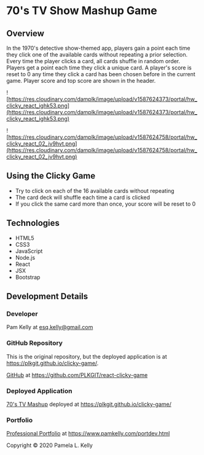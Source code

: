 # 70's TV Show Mashup Game

## Overview
In the 1970's detective show-themed app, players gain a point each time they click one of the available cards without repeating a prior selection. Every time the player clicks a card, all cards shuffle in random order.  Players get a point each time they click a unique card.  A player's score is reset to 0 any time they click a card has been chosen before in the current game.  Player score and top score are shown in the header.

![https://res.cloudinary.com/damplk/image/upload/v1587624373/portal/hw_clicky_react_ighk53.png](https://res.cloudinary.com/damplk/image/upload/v1587624373/portal/hw_clicky_react_ighk53.png)

![https://res.cloudinary.com/damplk/image/upload/v1587624758/portal/hw_clicky_react_02_jv9hvt.png](https://res.cloudinary.com/damplk/image/upload/v1587624758/portal/hw_clicky_react_02_jv9hvt.png)

## Using the Clicky Game
* Try to click on each of the 16 available cards without repeating
* The card deck will shuffle each time a card is clicked
* If you click the same card more than once, your score will be reset to 0

## Technologies
* HTML5
* CSS3
* JavaScript
* Node.js
* React
* JSX
* Bootstrap

## Development Details

### Developer
Pam Kelly at [esq.kelly@gmail.com](mailto:esq.kelly@gmail.com)

### GitHub Repository
This is the original repository, but the deployed application is at https://plkgit.github.io/clicky-game/.

[GitHub](https://github.com/PLKGIT/react-clicky-game) at https://github.com/PLKGIT/react-clicky-game

### Deployed Application
[70's TV Mashup](https://plkgit.github.io/clicky-game/) deployed at https://plkgit.github.io/clicky-game/

### Portfolio
[Professional Portfolio](https://www.pamkelly.com/portdev.html) at 
https://www.pamkelly.com/portdev.html


Copyright &copy; 2020 Pamela L. Kelly